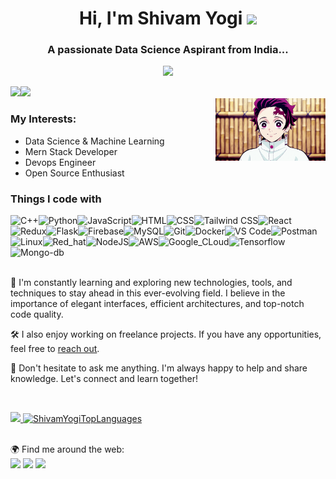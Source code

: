 <h1 align="center">Hi, I'm Shivam Yogi <img src="https://media.giphy.com/media/hvRJCLFzcasrR4ia7z/giphy.gif" width="35"></h1>
<h3 align="center">A passionate Data Science Aspirant from India...</h3>

<p align="center">
  <a href="https://github.com/DenverCoder1/readme-typing-svg"><img src="https://readme-typing-svg.herokuapp.com?lines=Computer+Science+Student;Competitive+Programmer;Cyber+Security;MERN+STACK+DEVELOPER;DS%20|%20Algorithms%20|%20OOPs%20;Always%20learning%20new%20things&center=true&width=500&height=50"></a>
</p>
<div align="left">
  <img src='https://img.shields.io/github/followers/shivam-yogi?logo=Github&style=for-the-badge'><a href="https://github.com/Shivam-Yogi/"><a href="https://github.com/Shivam-Yogi/"><img
      src="https://komarev.com/ghpvc/?username=shivam-yogi&style=for-the-badge"></a>
</div>

<img src="https://github.com/Shivam-Yogi/assets/blob/main/github.gif" alt="Interests Image" align="right" width="35%" height="30%"/>

### My Interests:

- Data Science & Machine Learning
- Mern Stack Developer
- Devops Engineer
- Open Source Enthusiast

### Things I code with
<div>
<img alt="C++" src="https://img.shields.io/badge/-C++-00599C?style=flat-square&logo=c%2B%2B&logoColor=white" /><img alt="Python" src="https://img.shields.io/badge/-Python-3776AB?style=flat-square&logo=python&logoColor=white" /><img alt="JavaScript" src="https://img.shields.io/badge/-JavaScript-F7DF1E?style=flat-square&logo=javascript&logoColor=black" /><img alt="HTML" src="https://img.shields.io/badge/-HTML5-E34F26?style=flat-square&logo=html5&logoColor=white" /><img alt="CSS" src="https://img.shields.io/badge/-CSS3-1572B6?style=flat-square&logo=css3&logoColor=white" /><img alt="Tailwind CSS" src="https://img.shields.io/badge/-Tailwind_CSS-38B2AC?style=flat-square&logo=tailwind-css&logoColor=white" /><img alt="React" src="https://img.shields.io/badge/-React-61DAFB?style=flat-square&logo=react&logoColor=white" /><img alt="Redux" src="https://img.shields.io/badge/-Redux-764ABC?style=flat-square&logo=redux&logoColor=white" /><img alt="Flask" src="https://img.shields.io/badge/-Flask-000000?style=flat-square&logo=flask&logoColor=white" /><img alt="Firebase" src="https://img.shields.io/badge/-Firebase-FFCA28?style=flat-square&logo=firebase&logoColor=black" /><img alt="MySQL" src="https://img.shields.io/badge/-MySQL-4479A1?style=flat-square&logo=mysql&logoColor=white" /><img alt="Git" src="https://img.shields.io/badge/-Git-F05032?style=flat-square&logo=git&logoColor=white" /><img alt="Docker" src="https://img.shields.io/badge/-Docker-46a2f1?style=flat-square&logo=docker&logoColor=white" /><img alt="VS Code" src="https://img.shields.io/badge/-VS_Code-007ACC?style=flat-square&logo=visual-studio-code&logoColor=white" /><img alt="Postman" src="https://img.shields.io/badge/-Postman-FF6C37?style=flat-square&logo=postman&logoColor=white"/><img alt="Linux" src="https://img.shields.io/badge/Linux-FCC624?style=flat-square&logo=linux&logoColor=black"/><img alt="Red_hat" src="https://img.shields.io/badge/Red%20Hat-EE0000?style=flat-square&logo=redhat&logoColor=white"/><img alt="NodeJS" src="https://img.shields.io/badge/Node.js-43853D?style=flat-square&logo=node.js&logoColor=white"/><img alt="AWS" src="https://img.shields.io/badge/Amazon_AWS-232F3E?style=flat-square&logo=amazon-aws&logoColor=white"/><img alt="Google_CLoud" src="https://img.shields.io/badge/Google_Cloud-4285F4?style=flat square&logo=google-cloud&logoColor=white"/><img alt="Tensorflow" src="https://img.shields.io/badge/TensorFlow-FF6F00?style=flat-square&logo=tensorflow&logoColor=white"><img alt="Mongo-db" src="https://img.shields.io/badge/MongoDB-4EA94B?style=flat-square&logo=mongodb&logoColor=white"><img>
</div>
<br>

🌱 I'm constantly learning and exploring new technologies, tools, and techniques to stay ahead in this ever-evolving field. I believe in the importance of elegant interfaces, efficient architectures, and top-notch code quality.

🛠️ I also enjoy working on freelance projects. If you have any opportunities, feel free to [reach out](mailto:shivamyogi99gmail.com).

💬 Don't hesitate to ask me anything. I'm always happy to help and share knowledge. Let's connect and learn together!

<br>
  <p align="left">
    <a href="https://github.com/Shivam-Yogi/">
    <img width="40%" src="https://github-readme-stats.vercel.app/api?username=shivam-yogi&show_icons=true&locale=en" />
     <img width="30.3%" src="https://github-readme-stats.vercel.app/api/top-langs?username=shivam-yogi&show_icons=true&locale=en&layout=compact" alt="ShivamYogiTopLanguages"/>
    </a>
  </p>
  <br>
  🌍 Find me around the web:

<div align="left">
<a href="https://www.linkedin.com/in/shivam-yogi/"><img src="https://img.shields.io/badge/LinkedIn-0077B5?style=for-the-badge&logo=linkedin&logoColor=white"></a>
<a href="mailto:Shivamyogi99@gmail.com"><img src="https://img.shields.io/badge/Gmail-D14836?style=for-the-badge&logo=gmail&logoColor=white"></a>
<a href="https://discord.com/channels/@shivam_yogi"><img src="https://img.shields.io/badge/Discord-7289DA?style=for-the-badge&logo=discord&logoColor=white"></a>
</div>
